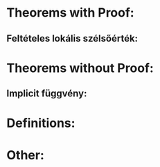 # Theorems with Proof:
## Feltételes lokális szélsőérték:

# Theorems without Proof:
## Implicit függvény:

# Definitions:

# Other:

